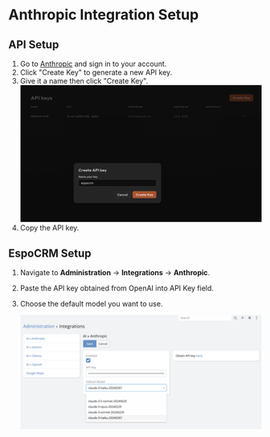 # Anthropic Integration Setup

## API Setup

1. Go to [Anthropic](https://console.anthropic.com/settings/keys) and sign in to your account.
2. Click "Create Key" to generate a new API key.
3. Give it a name then click "Create Key".
   ![img.png](../../../_static/images/espocrm-extensions/ai/providers/anthropic/setup-1.png)
4. Copy the API key.

## EspoCRM Setup

1. Navigate to **Administration** -> **Integrations** -> **Anthropic**.
2. Paste the API key obtained from OpenAI into API Key field.
3. Choose the default model you want to use.

   ![img.png](../../../_static/images/espocrm-extensions/ai/providers/anthropic/setup-2.png)
